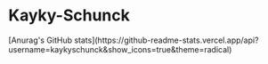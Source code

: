 # Kayky-Schunck
<div>
[Anurag's GitHub stats](https://github-readme-stats.vercel.app/api?username=kaykyschunck&show_icons=true&theme=radical)
  </div>

  
